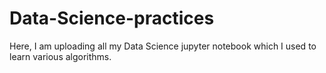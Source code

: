 # Data-Science-practices
Here, I am uploading all my Data Science jupyter notebook which I used to learn various algorithms.
